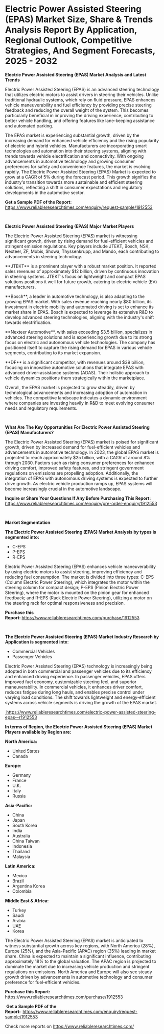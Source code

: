 <p><h1>Electric Power Assisted Steering (EPAS) Market Size, Share & Trends Analysis Report By Application, Regional Outlook, Competitive Strategies, And Segment Forecasts, 2025 - 2032</h1></p><p><strong>Electric Power Assisted Steering (EPAS) Market Analysis and Latest Trends</strong></p>
<p><p>Electric Power Assisted Steering (EPAS) is an advanced steering technology that utilizes electric motors to assist drivers in steering their vehicles. Unlike traditional hydraulic systems, which rely on fluid pressure, EPAS enhances vehicle maneuverability and fuel efficiency by providing precise steering feedback and reducing the overall weight of the system. This becomes particularly beneficial in improving the driving experience, contributing to better vehicle handling, and offering features like lane-keeping assistance and automated parking.</p><p>The EPAS market is experiencing substantial growth, driven by the increasing demand for enhanced vehicle efficiency and the rising popularity of electric and hybrid vehicles. Manufacturers are incorporating smart technologies and automation into their steering systems, aligning with trends towards vehicle electrification and connectivity. With ongoing advancements in automotive technology and growing consumer preferences for safety and convenience features, the market is evolving rapidly. The Electric Power Assisted Steering (EPAS) Market is expected to grow at a CAGR of 5% during the forecast period. This growth signifies the industry's transition towards more sustainable and efficient steering solutions, reflecting a shift in consumer expectations and regulatory developments in the automotive sector.</p></p>
<p><strong>Get a Sample PDF of the Report:&nbsp;</strong> <a href="https://www.reliableresearchtimes.com/enquiry/request-sample/1912553?utm_campaign=3063&utm_medium=2&utm_source=Github&utm_content=ia&utm_term=31032025&utm_id=electric-power-assisted-steering-epas">https://www.reliableresearchtimes.com/enquiry/request-sample/1912553</a></p>
<p>&nbsp;</p>
<p><strong>Electric Power Assisted Steering (EPAS) Major Market Players</strong></p>
<p><p>The Electric Power Assisted Steering (EPAS) market is witnessing significant growth, driven by rising demand for fuel-efficient vehicles and stringent emission regulations. Key players include JTEKT, Bosch, NSK, Nexteer, ZF, Mobis, Showa, Thyssenkrupp, and Mando, each contributing to advancements in steering technology.</p><p>**JTEKT** is a prominent player with a robust market position. It reported sales revenues of approximately $12 billion, driven by continuous innovation in steering systems. JTEKT's focus on lightweight and compact EPAS solutions positions it well for future growth, catering to electric vehicle (EV) manufacturers.</p><p>**Bosch**, a leader in automotive technology, is also adapting to the growing EPAS market. With sales revenue reaching nearly $80 billion, its investment in electric mobility and automated driving is set to enhance its market share in EPAS. Bosch is expected to leverage its extensive R&D to develop advanced steering technologies, aligning with the industry's shift towards electrification.</p><p>**Nexteer Automotive**, with sales exceeding $3.5 billion, specializes in advanced steering solutions and is experiencing growth due to its strong focus on electric and autonomous vehicle technologies. The company has positioned itself to capture the rising demand for EPAS in various vehicle segments, contributing to its market expansion.</p><p>**DF** is a significant competitor, with revenues around $39 billion, focusing on innovative automotive solutions that integrate EPAS with advanced driver-assistance systems (ADAS). Their holistic approach to vehicle dynamics positions them strategically within the marketplace.</p><p>Overall, the EPAS market is projected to grow steadily, driven by technological advancements and increasing adoption of automation in vehicles. The competitive landscape indicates a dynamic environment where companies are investing heavily in R&D to meet evolving consumer needs and regulatory requirements.</p></p>
<p>&nbsp;</p>
<p><strong>What Are The Key Opportunities For Electric Power Assisted Steering (EPAS) Manufacturers?</strong></p>
<p><p>The Electric Power Assisted Steering (EPAS) market is poised for significant growth, driven by increased demand for fuel-efficient vehicles and advancements in automotive technology. In 2023, the global EPAS market is projected to reach approximately $25 billion, with a CAGR of around 8% through 2030. Factors such as rising consumer preferences for enhanced driving comfort, improved safety features, and stringent government regulations on emissions are propelling adoption. Additionally, the integration of EPAS with autonomous driving systems is expected to further drive growth. As electric vehicle production ramps up, EPAS systems will become increasingly crucial in the automotive landscape.</p></p>
<p><strong>Inquire or Share Your Questions If Any Before Purchasing This Report:</strong> <a href="https://www.reliableresearchtimes.com/enquiry/pre-order-enquiry/1912553?utm_campaign=3063&utm_medium=2&utm_source=Github&utm_content=ia&utm_term=31032025&utm_id=electric-power-assisted-steering-epas">https://www.reliableresearchtimes.com/enquiry/pre-order-enquiry/1912553</a></p>
<p>&nbsp;</p>
<p><strong>Market Segmentation</strong></p>
<p><strong>The Electric Power Assisted Steering (EPAS) Market Analysis by types is segmented into:</strong></p>
<p><ul><li>C-EPS</li><li>P-EPS</li><li>R-EPS</li></ul></p>
<p><p>Electric Power Assisted Steering (EPAS) enhances vehicle maneuverability by using electric motors to assist steering, improving efficiency and reducing fuel consumption. The market is divided into three types: C-EPS (Column Electric Power Steering), which integrates the motor within the steering column for compact design; P-EPS (Pinion Electric Power Steering), where the motor is mounted on the pinion gear for enhanced feedback; and R-EPS (Rack Electric Power Steering), utilizing a motor on the steering rack for optimal responsiveness and precision.</p></p>
<p><strong>Purchase this Report:&nbsp;</strong><a href="https://www.reliableresearchtimes.com/purchase/1912553?utm_campaign=3063&utm_medium=2&utm_source=Github&utm_content=ia&utm_term=31032025&utm_id=electric-power-assisted-steering-epas">https://www.reliableresearchtimes.com/purchase/1912553</a></p>
<p>&nbsp;</p>
<p><strong>The Electric Power Assisted Steering (EPAS) Market Industry Research by Application is segmented into:</strong></p>
<p><ul><li>Commercial Vehicles</li><li>Passenger Vehicles</li></ul></p>
<p><p>Electric Power Assisted Steering (EPAS) technology is increasingly being adopted in both commercial and passenger vehicles due to its efficiency and enhanced driving experience. In passenger vehicles, EPAS offers improved fuel economy, customizable steering feel, and superior maneuverability. In commercial vehicles, it enhances driver comfort, reduces fatigue during long hauls, and enables precise control under varying load conditions. The shift towards lightweight and energy-efficient systems across vehicle segments is driving the growth of the EPAS market.</p></p>
<p><a href="https://www.reliableresearchtimes.com/electric-power-assisted-steering-epas--r1912553?utm_campaign=3063&utm_medium=2&utm_source=Github&utm_content=ia&utm_term=31032025&utm_id=electric-power-assisted-steering-epas">&nbsp;https://www.reliableresearchtimes.com/electric-power-assisted-steering-epas--r1912553</a></p>
<p><strong>In terms of Region, the Electric Power Assisted Steering (EPAS) Market Players available by Region are:</strong></p>
<p>
    <p> <strong> North America: </strong>
        <ul>
            <li>United States</li>
            <li>Canada</li>
        </ul>
        </p> 
    <p> <strong> Europe: </strong>
        <ul>
            <li>Germany</li>
            <li>France</li>
            <li>U.K.</li>
            <li>Italy</li>
            <li>Russia</li>
        </ul>
        </p> 
    <p> <strong> Asia-Pacific: </strong>
        <ul>
            <li>China</li>
            <li>Japan</li>
            <li>South Korea</li>
            <li>India</li>
            <li>Australia</li>
            <li>China Taiwan</li>
            <li>Indonesia</li>
            <li>Thailand</li>
            <li>Malaysia</li>
        </ul>
        </p> 
    <p> <strong> Latin America: </strong>
        <ul>
            <li>Mexico</li>
            <li>Brazil</li>
            <li>Argentina Korea</li>
            <li>Colombia</li>
        </ul>
        </p> 
    <p> <strong> Middle East & Africa: </strong>
        <ul>
            <li>Turkey</li>
            <li>Saudi</li>
            <li>Arabia</li>
            <li>UAE</li>
            <li>Korea</li>
        </ul>
    </p>
    </p>
<p><p>The Electric Power Assisted Steering (EPAS) market is anticipated to witness substantial growth across key regions, with North America (28%), Europe (25%), and the Asia-Pacific (APAC) region (35%) leading in market share. China is expected to maintain a significant influence, contributing approximately 18% to the global valuation. The APAC region is projected to dominate the market due to increasing vehicle production and stringent regulations on emissions. North America and Europe will also see steady growth driven by advancements in automotive technology and consumer preference for fuel-efficient vehicles.</p></p>
<p><strong>Purchase this Report: </strong><a href="https://www.reliableresearchtimes.com/purchase/1912553?utm_campaign=3063&utm_medium=2&utm_source=Github&utm_content=ia&utm_term=31032025&utm_id=electric-power-assisted-steering-epas">https://www.reliableresearchtimes.com/purchase/1912553</a></p>
<p>&nbsp;<strong>Get a Sample PDF of the Report:&nbsp;&nbsp;</strong><a href="https://www.reliableresearchtimes.com/enquiry/request-sample/1912553?utm_campaign=3063&utm_medium=2&utm_source=Github&utm_content=ia&utm_term=31032025&utm_id=electric-power-assisted-steering-epas">https://www.reliableresearchtimes.com/enquiry/request-sample/1912553</a></p>
<p><strong></strong></p>
<p>Check more reports on <a href="https://www.reliableresearchtimes.com/?utm_campaign=3063&utm_medium=2&utm_source=Github&utm_content=ia&utm_term=31032025&utm_id=electric-power-assisted-steering-epas">https://www.reliableresearchtimes.com/</a></p>